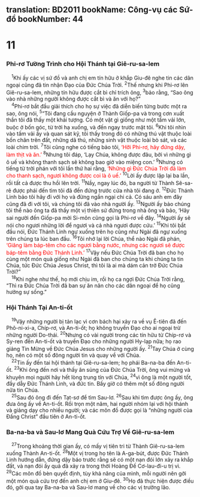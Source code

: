 translation: BD2011
bookName: Công-vụ các Sứ-đồ 
bookNumber: 44
-------

<div class="title"><h1>11</h1><h3>Phi-rơ Tường Trình cho Hội Thánh tại Giê-ru-sa-lem</h3></div>
<span class="verse cong_11_1"> <sup>1</sup>Khi ấy các vị sứ đồ và anh chị em tín hữu ở khắp Giu-đê nghe tin các dân ngoại cũng đã tin nhận Ðạo của Ðức Chúa Trời. </span>
<span class="verse cong_11_2"><sup>2</sup>Thế nhưng khi Phi-rơ lên Giê-ru-sa-lem, những tín hữu được cắt bì chỉ trích ông, </span>
<span class="verse cong_11_3"><sup>3</sup>bảo rằng, “Sao ông vào nhà những người không được cắt bì và ăn với họ?”<br/></span>
<span class="verse cong_11_4"> <sup>4</sup>Phi-rơ bắt đầu giải thích cho họ sự việc đã diễn biến từng bước một ra sao, ông nói, </span>
<span class="verse cong_11_5"><sup>5</sup>“Tôi đang cầu nguyện ở Thành Giốp-pa và trong cơn xuất thần tôi đã thấy một khải tượng. Có một vật gì giống như một tấm vải lớn, buộc ở bốn góc, từ trời hạ xuống, và đến ngay trước mặt tôi. </span>
<span class="verse cong_11_6"><sup>6</sup>Khi tôi nhìn vào tấm vải ấy và quan sát kỹ, tôi thấy trong đó có những thú vật thuộc loài bốn chân trên đất, những dã thú, những sinh vật thuộc loài bò sát, và các loài chim trời. </span>
<span class="verse cong_11_7"><sup>7</sup>Tôi cũng nghe có tiếng bảo tôi, <font color="red">‘Hỡi Phi-rơ, hãy đứng dậy, làm thịt và ăn.’</font></span>
<span class="verse cong_11_8"><sup>8</sup>Nhưng tôi đáp, ‘Lạy Chúa, không được đâu, bởi vì những gì ô uế và không thanh sạch sẽ không bao giờ vào miệng con.’ </span>
<span class="verse cong_11_9"><sup>9</sup>Nhưng có tiếng từ trời phán với tôi lần thứ hai rằng, <font color="red">‘Những gì Ðức Chúa Trời đã làm cho thanh sạch, ngươi không được coi là ô uế.’</font></span>
<span class="verse cong_11_10"><sup>10</sup>Lời ấy được lặp lại ba lần, rồi tất cả được thu hồi lên trời. </span>
<span class="verse cong_11_11"><sup>11</sup>Nầy, ngay lúc đó, ba người từ Thành Sê-sa-rê được phái đến tìm tôi đã đến đứng trước cửa nhà tôi đang ở. </span>
<span class="verse cong_11_12"><sup>12</sup>Ðức Thánh Linh bảo tôi hãy đi với họ và đừng ngần ngại chi cả. Có sáu anh em đây cũng đã đi với tôi, và chúng tôi đã vào nhà người ấy. </span>
<span class="verse cong_11_13"><sup>13</sup>Người ấy bảo chúng tôi thể nào ông ta đã thấy một vị thiên sứ đứng trong nhà ông và bảo, ‘Hãy sai người đến Giốp-pa mời Si-môn cũng gọi là Phi-rơ về đây. </span>
<span class="verse cong_11_14"><sup>14</sup>Người ấy sẽ nói cho ngươi những lời để ngươi và cả nhà ngươi được cứu.’ </span>
<span class="verse cong_11_15"><sup>15</sup>Khi tôi bắt đầu nói, Ðức Thánh Linh ngự xuống trên họ cũng như Ngài đã ngự xuống trên chúng ta lúc ban đầu. </span>
<span class="verse cong_11_16"><sup>16</sup>Tôi nhớ lại lời Chúa, thể nào Ngài đã phán, <font color="red">‘Giăng làm báp-têm cho các ngươi bằng nước, nhưng các ngươi sẽ được báp-têm bằng Ðức Thánh Linh.’</font></span>
<span class="verse cong_11_17"><sup>17</sup>Vậy nếu Ðức Chúa Trời đã ban cho họ cùng một món quà giống như Ngài đã ban cho chúng ta khi chúng ta tin Chúa, tức Ðức Chúa Jesus Christ, thì tôi là ai mà dám cản trở Ðức Chúa Trời?”<br/></span>
<span class="verse cong_11_18"> <sup>18</sup>Khi nghe như thế, họ mới chịu im, rồi họ ca ngợi Ðức Chúa Trời rằng, “Thì ra Ðức Chúa Trời đã ban sự ăn năn cho các dân ngoại để họ cũng hưởng sự sống.”<br/></span>
<div class="title"><h3>Hội Thánh Tại An-ti-ốt</h3></div>
<span class="verse cong_11_19"> <sup>19</sup>Vậy những người bị tản lạc vì cơn bách hại xảy ra về vụ Ê-tiên đã đến Phô-ni-xi-a, Chíp-rơ, và An-ti-ốt; họ không truyền Ðạo cho ai ngoại trừ những người Do-thái. </span>
<span class="verse cong_11_20"><sup>20</sup>Nhưng có vài người trong các tín hữu từ Chíp-rơ và Sy-ren đến An-ti-ốt và truyền Ðạo cho những người Hy-lạp nữa; họ rao giảng Tin Mừng về Ðức Chúa Jesus cho những người ấy. </span>
<span class="verse cong_11_21"><sup>21</sup>Tay Chúa ở cùng họ, nên có một số đông người tin và quay về với Chúa.<br/></span>
<span class="verse cong_11_22"> <sup>22</sup>Tin ấy đến tai hội thánh tại Giê-ru-sa-lem; họ phái Ba-na-ba đến An-ti-ốt. </span>
<span class="verse cong_11_23"><sup>23</sup>Khi ông đến nơi và thấy ân sủng của Ðức Chúa Trời, ông vui mừng và khuyên mọi người hãy hết lòng trung tín với Chúa, </span>
<span class="verse cong_11_24"><sup>24</sup>vì ông là một người tốt, đầy dẫy Ðức Thánh Linh, và đức tin. Bấy giờ có thêm một số đông người nữa tin Chúa.<br/></span>
<span class="verse cong_11_25"> <sup>25</sup>Sau đó ông đi đến Tạt-sơ để tìm Sau-lơ. </span>
<span class="verse cong_11_26"><sup>26</sup>Sau khi tìm được ông ấy, ông đưa ông ấy về An-ti-ốt. Rồi trọn một năm, hai người nhóm lại với hội thánh và giảng dạy cho nhiều người; và các môn đồ được gọi là “những người của Ðấng Christ” đầu tiên ở An-ti-ốt.<br/></span>
<div class="title"><h3>Ba-na-ba và Sau-lơ Mang Quà Cứu Trợ Về Giê-ru-sa-lem</h3></div>
<span class="verse cong_11_27"> <sup>27</sup>Trong khoảng thời gian ấy, có mấy vị tiên tri từ Thành Giê-ru-sa-lem xuống Thành An-ti-ốt. </span>
<span class="verse cong_11_28"><sup>28</sup>Một vị trong họ tên là A-ga-bút, được Ðức Thánh Linh hướng dẫn, đứng dậy báo trước rằng sẽ có một nạn đói lớn xảy ra khắp đất, và nạn đói ấy quả đã xảy ra trong thời Hoàng Ðế Cơ-lau-đi-u trị vì. </span>
<span class="verse cong_11_29"><sup>29</sup>Các môn đồ bèn quyết định, tùy khả năng của mình, mỗi người nên gởi một món quà cứu trợ đến anh chị em ở Giu-đê. </span>
<span class="verse cong_11_30"><sup>30</sup>Họ đã thực hiện được điều đó, gởi qua tay Ba-na-ba và Sau-lơ mang về cho các vị trưởng lão.<br/></span>
